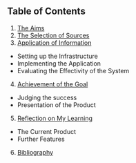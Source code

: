 ## Table of Contents

1. [The Aims](/#3)
2. [The Selection of Sources](/#5)
3. [Application of Information](/#6)
  * Setting up the Infrastructure
  * Implementing the Application
  * Evaluating the Effectivity of the System
4. [Achievement of the Goal](/#7)
  * Judging the success
  * Presentation of the Product
5. [Reflection on My Learning](#8)
  * The Current Product
  * Further Features
6. [Bibliography](/#9)